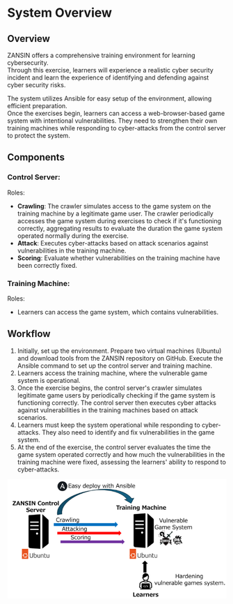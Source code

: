 # System Overview

## Overview
ZANSIN offers a comprehensive training environment for learning cybersecurity.\
Through this exercise, learners will experience a realistic cyber security incident and learn the experience of identifying and defending against cyber security risks.

The system utilizes Ansible for easy setup of the environment, allowing efficient preparation. \
Once the exercises begin, learners can access a web-browser-based game system with intentional vulnerabilities. They need to strengthen their own training machines while responding to cyber-attacks from the control server to protect the system.

## Components

### Control Server:
Roles:
- **Crawling**: The crawler simulates access to the game system on the training machine by a legitimate game user. The crawler periodically accesses the game system during exercises to check if it's functioning correctly, aggregating results to evaluate the duration the game system operated normally during the exercise.
- **Attack**: Executes cyber-attacks based on attack scenarios against vulnerabilities in the training machine.
- **Scoring**: Evaluate whether vulnerabilities on the training machine have been correctly fixed.

### Training Machine:
Roles:
- Learners can access the game system, which contains vulnerabilities.

## Workflow
1. Initially, set up the environment. Prepare two virtual machines (Ubuntu) and download tools from the ZANSIN repository on GitHub. Execute the Ansible command to set up the control server and training machine.
2. Learners access the training machine, where the vulnerable game system is operational.
3. Once the exercise begins, the control server's crawler simulates legitimate game users by periodically checking if the game system is functioning correctly. The control server then executes cyber attacks against vulnerabilities in the training machines based on attack scenarios.
4. Learners must keep the system operational while responding to cyber-attacks. They also need to identify and fix vulnerabilities in the game system.
5. At the end of the exercise, the control server evaluates the time the game system operated correctly and how much the vulnerabilities in the training machine were fixed, assessing the learners' ability to respond to cyber-attacks.

![System Overview](../images/SystemOverviewImage.png)
